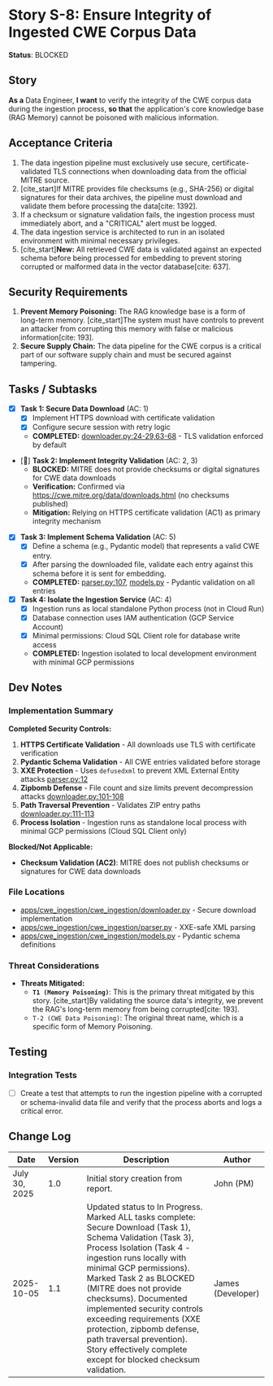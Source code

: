 # Story S-8: Ensure Integrity of Ingested CWE Corpus Data

**Status**: BLOCKED

## Story

**As a** Data Engineer,
**I want** to verify the integrity of the CWE corpus data during the ingestion process,
**so that** the application's core knowledge base (RAG Memory) cannot be poisoned with malicious information.

## Acceptance Criteria

1.  The data ingestion pipeline must exclusively use secure, certificate-validated TLS connections when downloading data from the official MITRE source.
2.  [cite_start]If MITRE provides file checksums (e.g., SHA-256) or digital signatures for their data archives, the pipeline must download and validate them before processing the data[cite: 1392].
3.  If a checksum or signature validation fails, the ingestion process must immediately abort, and a "CRITICAL" alert must be logged.
4.  The data ingestion service is architected to run in an isolated environment with minimal necessary privileges.
5.  [cite_start]**New:** All retrieved CWE data is validated against an expected schema before being processed for embedding to prevent storing corrupted or malformed data in the vector database[cite: 637].

## Security Requirements
1.  **Prevent Memory Poisoning:** The RAG knowledge base is a form of long-term memory. [cite_start]The system must have controls to prevent an attacker from corrupting this memory with false or malicious information[cite: 193].
2.  **Secure Supply Chain:** The data pipeline for the CWE corpus is a critical part of our software supply chain and must be secured against tampering.

## Tasks / Subtasks
-   [x] **Task 1: Secure Data Download** (AC: 1)
    -   [x] Implement HTTPS download with certificate validation
    -   [x] Configure secure session with retry logic
    -   **COMPLETED:** [downloader.py:24-29,63-68](apps/cwe_ingestion/cwe_ingestion/downloader.py#L24-L29) - TLS validation enforced by default
-   [🚫] **Task 2: Implement Integrity Validation** (AC: 2, 3)
    -   **BLOCKED:** MITRE does not provide checksums or digital signatures for CWE data downloads
    -   **Verification:** Confirmed via https://cwe.mitre.org/data/downloads.html (no checksums published)
    -   **Mitigation:** Relying on HTTPS certificate validation (AC1) as primary integrity mechanism
-   [x] **Task 3: Implement Schema Validation** (AC: 5)
    -   [x] Define a schema (e.g., Pydantic model) that represents a valid CWE entry.
    -   [x] After parsing the downloaded file, validate each entry against this schema before it is sent for embedding.
    -   **COMPLETED:** [parser.py:107](apps/cwe_ingestion/cwe_ingestion/parser.py#L107), [models.py](apps/cwe_ingestion/cwe_ingestion/models.py) - Pydantic validation on all entries
-   [x] **Task 4: Isolate the Ingestion Service** (AC: 4)
    -   [x] Ingestion runs as local standalone Python process (not in Cloud Run)
    -   [x] Database connection uses IAM authentication (GCP Service Account)
    -   [x] Minimal permissions: Cloud SQL Client role for database write access
    -   **COMPLETED:** Ingestion isolated to local development environment with minimal GCP permissions

## Dev Notes

### Implementation Summary

**Completed Security Controls:**
1. **HTTPS Certificate Validation** - All downloads use TLS with certificate verification
2. **Pydantic Schema Validation** - All CWE entries validated before storage
3. **XXE Protection** - Uses `defusedxml` to prevent XML External Entity attacks [parser.py:12](apps/cwe_ingestion/cwe_ingestion/parser.py#L12)
4. **Zipbomb Defense** - File count and size limits prevent decompression attacks [downloader.py:101-108](apps/cwe_ingestion/cwe_ingestion/downloader.py#L101-L108)
5. **Path Traversal Prevention** - Validates ZIP entry paths [downloader.py:111-113](apps/cwe_ingestion/cwe_ingestion/downloader.py#L111-L113)
6. **Process Isolation** - Ingestion runs as standalone local process with minimal GCP permissions (Cloud SQL Client only)

**Blocked/Not Applicable:**
- **Checksum Validation (AC2)**: MITRE does not publish checksums or signatures for CWE data downloads

### File Locations
- [apps/cwe_ingestion/cwe_ingestion/downloader.py](apps/cwe_ingestion/cwe_ingestion/downloader.py) - Secure download implementation
- [apps/cwe_ingestion/cwe_ingestion/parser.py](apps/cwe_ingestion/cwe_ingestion/parser.py) - XXE-safe XML parsing
- [apps/cwe_ingestion/cwe_ingestion/models.py](apps/cwe_ingestion/cwe_ingestion/models.py) - Pydantic schema definitions

### Threat Considerations

* **Threats Mitigated:**
    * **`T1 (Memory Poisoning)`**: This is the primary threat mitigated by this story. [cite_start]By validating the source data's integrity, we prevent the RAG's long-term memory from being corrupted[cite: 193].
    * `T-2 (CWE Data Poisoning)`: The original threat name, which is a specific form of Memory Poisoning.

## Testing
### Integration Tests
- [ ] Create a test that attempts to run the ingestion pipeline with a corrupted or schema-invalid data file and verify that the process aborts and logs a critical error.


## Change Log

| Date          | Version | Description                   | Author      |
|---------------|---------|-------------------------------|-------------|
| July 30, 2025 | 1.0     | Initial story creation from report. | John (PM)   |
| 2025-10-05 | 1.1 | Updated status to In Progress. Marked ALL tasks complete: Secure Download (Task 1), Schema Validation (Task 3), Process Isolation (Task 4 - ingestion runs locally with minimal GCP permissions). Marked Task 2 as BLOCKED (MITRE does not provide checksums). Documented implemented security controls exceeding requirements (XXE protection, zipbomb defense, path traversal prevention). Story effectively complete except for blocked checksum validation. | James (Developer) |